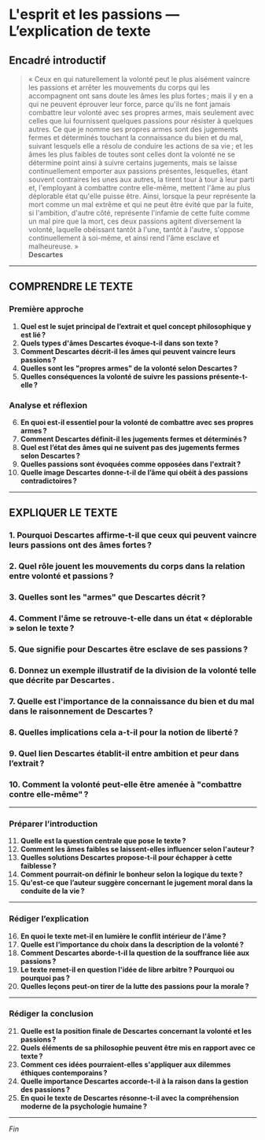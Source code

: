 # L'esprit et les passions — L’explication de texte

## Encadré introductif
> « Ceux en qui naturellement la volonté peut le plus aisément vaincre les passions et arrêter les mouvements du corps qui les accompagnent ont sans doute les âmes les plus fortes ; mais il y en a qui ne peuvent éprouver leur force, parce qu'ils ne font jamais combattre leur volonté avec ses propres armes, mais seulement avec celles que lui fournissent quelques passions pour résister à quelques autres. Ce que je nomme ses propres armes sont des jugements fermes et déterminés touchant la connaissance du bien et du mal, suivant lesquels elle a résolu de conduire les actions de sa vie ; et les âmes les plus faibles de toutes sont celles dont la volonté ne se détermine point ainsi à suivre certains jugements, mais se laisse continuellement emporter aux passions présentes, lesquelles, étant souvent contraires les unes aux autres, la tirent tour à tour à leur parti et, l'employant à combattre contre elle-même, mettent l'âme au plus déplorable état qu'elle puisse être. Ainsi, lorsque la peur représente la mort comme un mal extrême et qui ne peut être évité que par la fuite, si l'ambition, d'autre côté, représente l'infamie de cette fuite comme un mal pire que la mort, ces deux passions agitent diversement la volonté, laquelle obéissant tantôt à l'une, tantôt à l'autre, s'oppose continuellement à soi-même, et ainsi rend l'âme esclave et malheureuse. »  
> **Descartes**

---

## COMPRENDRE LE TEXTE

### Première approche

1. **Quel est le sujet principal de l’extrait et quel concept philosophique y est lié ?**  
2. **Quels types d'âmes Descartes évoque-t-il dans son texte ?**  
3. **Comment Descartes décrit-il les âmes qui peuvent vaincre leurs passions ?**  
4. **Quelles sont les "propres armes" de la volonté selon Descartes ?**  
5. **Quelles conséquences la volonté de suivre les passions présente-t-elle ?**  

### Analyse et réflexion

6. **En quoi est-il essentiel pour la volonté de combattre avec ses propres armes ?**  
7. **Comment Descartes définit-il les jugements fermes et déterminés ?**  
8. **Quel est l’état des âmes qui ne suivent pas des jugements fermes selon Descartes ?**  
9. **Quelles passions sont évoquées comme opposées dans l'extrait ?**  
10. **Quelle image Descartes donne-t-il de l’âme qui obéit à des passions contradictoires ?**  

---

## EXPLIQUER LE TEXTE

### 1. Pourquoi Descartes affirme-t-il que ceux qui peuvent vaincre leurs passions ont des âmes fortes ?  
### 2. Quel rôle jouent les mouvements du corps dans la relation entre volonté et passions ?  
### 3. Quelles sont les "armes" que Descartes décrit ?  
### 4. Comment l'âme se retrouve-t-elle dans un état « déplorable » selon le texte ?  
### 5. Que signifie pour Descartes être esclave de ses passions ?  

### 6. Donnez un exemple illustratif de la division de la volonté telle que décrite par Descartes .  
### 7. Quelle est l'importance de la connaissance du bien et du mal dans le raisonnement de Descartes ?  
### 8. Quelles implications cela a-t-il pour la notion de liberté ?  
### 9. Quel lien Descartes établit-il entre ambition et peur dans l’extrait ?  
### 10. Comment la volonté peut-elle être amenée à "combattre contre elle-même" ?  

---

### Préparer l’introduction

11. **Quelle est la question centrale que pose le texte ?**  
12. **Comment les âmes faibles se laissent-elles influencer selon l'auteur ?**  
13. **Quelles solutions Descartes propose-t-il pour échapper à cette faiblesse ?**  
14. **Comment pourrait-on définir le bonheur selon la logique du texte ?**  
15. **Qu'est-ce que l’auteur suggère concernant le jugement moral dans la conduite de la vie ?**  

---

### Rédiger l’explication

16. **En quoi le texte met-il en lumière le conflit intérieur de l'âme ?**  
17. **Quelle est l’importance du choix dans la description de la volonté ?**  
18. **Comment Descartes aborde-t-il la question de la souffrance liée aux passions ?**  
19. **Le texte remet-il en question l'idée de libre arbitre ? Pourquoi ou pourquoi pas ?**  
20. **Quelles leçons peut-on tirer de la lutte des passions pour la morale ?**  

---

### Rédiger la conclusion

21. **Quelle est la position finale de Descartes concernant la volonté et les passions ?**  
22. **Quels éléments de sa philosophie peuvent être mis en rapport avec ce texte ?**  
23. **Comment ces idées pourraient-elles s'appliquer aux dilemmes éthiques contemporains ?**  
24. **Quelle importance Descartes accorde-t-il à la raison dans la gestion des passions ?**  
25. **En quoi le texte de Descartes résonne-t-il avec la compréhension moderne de la psychologie humaine ?**  

---

*Fin*